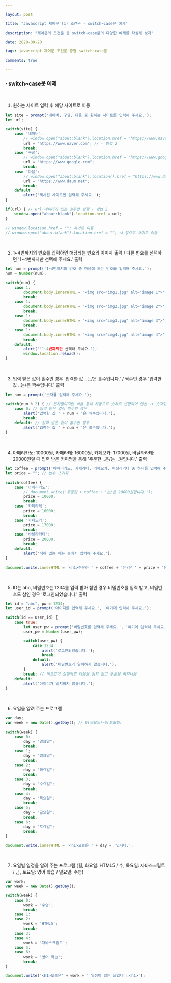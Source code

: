 ```yaml
---

layout: post

title: "Javascript 제어문 (1) 조건문 - switch~case문 예제"

description: "제어문의 조건문 중 switch~case문의 다양한 예제를 작성해 보자"

date: 2020-09-20

tags: javascript 제어문 조건문 중첩 switch~case문

comments: true

---
```


### **· switch~case문 예제**
<br/>

1) 원하는 사이트 입력 후 해당 사이트로 이동

```js
let site = prompt('네이버, 구글, 다음 중 원하는 사이트를 입력해 주세요.');
let url;

switch(site) {
    case '네이버':
    	// window.open("about:blank").location.href = "https://www.naver.com"; - 방법 1
        url = "https://www.naver.com"; // - 방법 2
        break;
    case '구글':
    	// window.open("about:blank").location.href = "https://www.google.com";
        url = "https://www.google.com";
        break;
    case '다음':
    	// window.open("about:blank").location().href = "https://www.daum.net";
        url = "https://www.daum.net";
        break;
    default :
    	alert('제시된 사이트만 입력해 주세요.');
}

if(url) { // url 데이터가 있는 경우만 실행 - 방법 2
	window.open("about:blank").location.href = url;
}

// window.location.href = ""; 사이트 이동
// window.open("about:blank").location.href = ""; 새 창으로 사이트 이동
```

<br/>

2) 1~4번까지의 번호를 입력하면 해당되는 번호의 이미지 출력 / 다른 번호를 선택하면 '1~4번까지만 선택해 주세요.' 출력

```js
let num = prompt('1~4번까지의 번호 중 마음에 드는 번호를 입력해 주세요.');
num = Number(num);

switch(num) {
    case 1:
    	document.body.innerHTML = '<img src="img1.jpg" alt="image 1">';
        break;
    case 1:
    	document.body.innerHTML = '<img src="img2.jpg" alt="image 2">';
        break;
    case 1:
    	document.body.innerHTML = '<img src="img3.jpg" alt="image 3">';
        break;
    case 1:
    	document.body.innerHTML = '<img src="img4.jpg" alt="image 4">';
        break;
    default:
    	alert(''1~4번까지만 선택해 주세요.');
        window.location.reload();
}
```

<br/>

3) 입력 받은 값이 홀수인 경우 '입력한 값 ..는/은 홀수입니다.' / 짝수인 경우 '입력한 값 ..는/은 짝수입니다.' 출력

```js
let num = prompt('숫자를 입력해 주세요.');

switch(num % 2) { // 문자열이지만 식을 통해 자동으로 숫자로 변환되어 연산 -> 숫자형 데이터
    case 0: // 입력 받은 값이 짝수인 경우
    	alert('입력한 값 ' + num + '은 짝수입니다.');
    	break;
    default: // 입력 받은 값이 홀수인 경우
    	alert('입력한 값 ' + num + '은 홀수입니다.');
}
```

<br/>

4) 아메리카노: 10000원, 카페라테: 16000원, 카페모카: 17000원, 바닐라라테: 20000원일 때 입력 받은 커피명을 통해 '주문한 ..은/는 ..원입니다.' 출력

```js
let coffee = prompt('아메리카노, 카페라테, 카페모카, 바닐라라테 중 하나를 입력해 주세요.');
let price = ""; // 변수 초기화

switch(coffee) {
    case '아메리카노':
    	// document.write('주문한 + coffee + '는/은 10000원입니다.');
        price = 10000;
        break;
    case '카페라테':
        price = 16000;
        break;
    case '카페모카':
        price = 17000;
        break;
    case '바닐라라테':
        price = 20000;
        break;
    default:
    	alert('적혀 있는 메뉴 중에서 입력해 주세요.');
}

document.write.innerHTML = '<h1>주문한 ' + coffee + '는/은 ' + price + '원입니다.</h1>';
```

<br/>

5) ID는 abc, 비밀번호는 1234를 입력 받아 참인 경우 비밀번호를 입력 받고, 비밀번호도 참인 경우 '로그인되었습니다.' 출력

```js
let id = "abc", pw = 1234;
let user_id = prompt('아이디를 입력해 주세요.', '여기에 입력해 주세요.');

switch(id == user_id) {
    case true:
    	let user_pw = prompt('비밀번호를 입력해 주세요.', '여기에 입력해 주세요.');
        user_pw = Number(user_pw);

        switch(user_pw) {
        	case 1234:
            	alert('로그인되었습니다.');
                break;
            default:
            	alert('비밀번호가 일치하지 않습니다.');
        }
        break; // 비교값이 실행되면 다음을 읽지 않고 구문을 빠져나옴
    default:
    	alert('아이디가 일치하지 않습니다.');
}
```

<br/>

6) 요일을 알려 주는 프로그램

```js
var day;
var week = new Date().getDay(); // 0(일요일)~6(토요일)

switch(week) {
    case 0:
    	day = "일요일";
        break;
    case 1;
    	day = "월요일";
        break;
    case 2:
    	day = "화요일";
        break;
    case 3;
    	day = "수요일";
        break;
    case 4:
    	day = "목요일";
        break;
    case 5;
    	day = "금요일";
        break;
    case 6:
    	day = "토요일";
        break;
}

document.write.innerHTML = '<h1>오늘은 ' + day + '입니다.';
```

<br/>

7) 요일별 일정을 알려 주는 프로그램 (월, 화요일: HTML5 / 수, 목요일: 자바스크립트 / 금, 토요일: 영어 학습 / 일요일: 수영)

```js
var work;
var week = new Date().getDay();

switch(week) {
    case 0:
    	work = '수영';
        break;
    case 1:
    case 2:
    	work = 'HTML5';
        break;
    case 3:
    case 4:
    	work = '자바스크립트';
    case 5:
    case 6:
    	work = '영어 학습';
        break;
}

document.write('<h1>오늘은' + work + ' 일정이 있는 날입니다.<h1>');
```